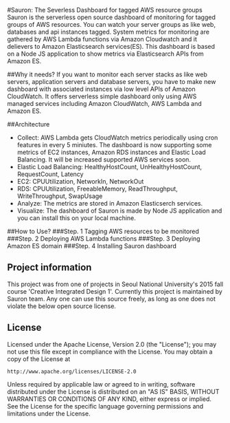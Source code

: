 #Sauron: The Severless Dashboard for tagged AWS resource groups
Sauron is the serverless open source dashboard of monitoring for tagged groups of AWS resources. You can watch your server groups as like web, databases and api instances tagged. System metrics for monitoring are gathered by AWS Lambda functions via Amazon Cloudwatch and it delievers to Amazon Elasticsearch services(ES). This dashboard is based on a Node JS application to show metrics via Elasticsearch APIs from Amazon ES. 

##Why it needs?
If you want to monitor each server stacks as like web servers, application servers and database servers, you have to make new dashboard with associated instances via low level APIs of Amazon CloudWatch. It offers serverless simple dashboard only using AWS managed services including Amazon CloudWatch, AWS Lambda and Amazon ES. 

##Architecture 

* Collect: AWS Lambda gets CloudWatch metrics periodically using cron features in every 5 miniutes. The dashboard is now supporting some metrics of EC2 instances, Amazon RDS instances and Elastic Load Balancing. It will be increased supported AWS services soon. 
 * Elastic Load Balancing: HealthyHostCount, UnHealthyHostCount, RequestCount, Latency
 * EC2: CPUUtilization, NetworkIn, NetworkOut
 * RDS: CPUUtilization, FreeableMemory, ReadThroughput, WriteThroughput, SwapUsage 
* Analyze: The metrics are stored in Amazon Elasticserch services.
* Visualize: The dashboard of Sauron is made by Node JS application and you can install this on your local machine. 

##How to Use?
###Step. 1 Tagging AWS resources to be monitored
###Step. 2 Deploying AWS Lambda functions
###Step. 3 Deploying Amazon ES domain
###Step. 4 Installing Sauron dashboard

## Project information
This project was from one of projects in Seoul National University's 2015 fall course 'Creative Integrated Design 1'. Currently this project is maintained by Sauron team. Any one can use this source freely, as long as one does not violate the below open source license.

## License
Licensed under the Apache License, Version 2.0 (the "License");
you may not use this file except in compliance with the License.
You may obtain a copy of the License at

    http://www.apache.org/licenses/LICENSE-2.0

Unless required by applicable law or agreed to in writing, software
distributed under the License is distributed on an "AS IS" BASIS,
WITHOUT WARRANTIES OR CONDITIONS OF ANY KIND, either express or implied.
See the License for the specific language governing permissions and
limitations under the License.
